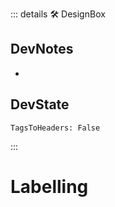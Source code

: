 ::: details 🛠 <dev>DesignBox</dev>

## DevNotes

-

## DevState

`TagsToHeaders: False`


:::

# Labelling

